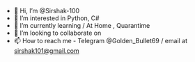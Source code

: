- 👋 Hi, I’m @Sirshak-100
- 👀 I’m interested in Python, C#
- 🌱 I’m currently learning / At Home , Quarantime
- 💞️ I’m looking to collaborate on
- 📫 How to reach me - Telegram @Golden_Bullet69 / email at sirshak101@gmail.com

<!---
Sirshak-100/Sirshak-100 is a ✨ special ✨ repository because its `README.md` (this file) appears on your GitHub profile.
You can click the Preview link to take a look at your changes.
--->
